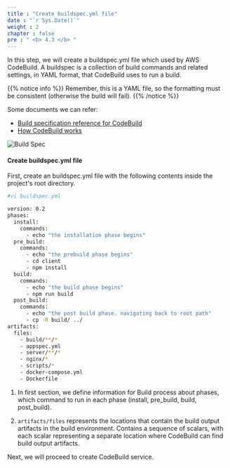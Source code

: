 ```yaml
---
title : "Create buildspec.yml file"
date : "`r Sys.Date()`"
weight : 2
chapter : false
pre : " <b> 4.3 </b> "
---
```

In this step, we will create a buildspec.yml file which used by AWS CodeBuild. A buildspec is a collection of build commands and related settings, in YAML format, that CodeBuild uses to run a build.

{{% notice info %}}
Remember, this is a YAML file, so the formatting must be consistent (otherwise the build will fail).
{{% /notice %}}

Some documents we can refer:
- [Build specification reference for CodeBuild](https://docs.aws.amazon.com/codebuild/latest/userguide/build-spec-ref.html)
- [How CodeBuild works](https://docs.aws.amazon.com/codebuild/latest/userguide/concepts.html#concepts-how-it-works)

![Build Spec](/images/4.s3/001-builspec.png)

#### Create **buildspec.yml** file

First, create an buildspec.yml file with the following contents inside the project's root directory.
```bash
#vi buildspec.yml

version: 0.2
phases:
  install:
    commands:
      - echo "the installation phase begins"
  pre_build:
    commands:
      - echo "the prebuild phase begins"
      - cd client
      - npm install
  build:
    commands:
      - echo "the build phase begins"
      - npm run build
  post_build:
    commands:
      - echo "the post build phase. navigating back to root path"
      - cp -R build/ ../
artifacts:
  files:
    - build/**/*
    - appspec.yml
    - server/**/*
    - nginx/*
    - scripts/*
    - docker-compose.yml
    - Dockerfile
```

1. In first section, we define information for Build process about phases, which command to run in each phase (install, pre_build, build, post_build).

2. ``artifacts/files`` represents the locations that contain the build output artifacts in the build environment. Contains a sequence of scalars, with each scalar representing a separate location where CodeBuild can find build output artifacts.

Next, we will proceed to create CodeBuild service.